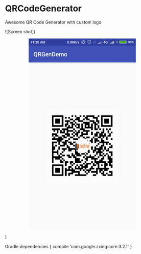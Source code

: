 # QRCodeGenerator

Awesome QR Code Generator with custom logo

![Screen shot](<p align="center">
  <img src="https://github.com/Farman786/QRCodeGenerator/blob/master/app/src/main/java/com/example/farman/screenshot/QRCode_Screen.gif" width="350"/>
 
</p>)



Gradle
dependencies {
    compile 'com.google.zxing:core:3.2.1'
}
